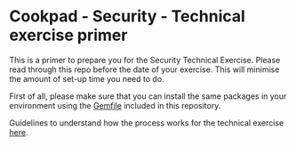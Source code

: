 # Cookpad - Security - Technical exercise primer

This is a primer to prepare you for the Security Technical Exercise. Please read through this repo
before the date of your exercise. This will minimise the amount of set-up time you need to do.

First of all, please make sure that you can install the same packages in your environment using the [Gemfile](Gemfile) included in this repository.

Guidelines to understand how the process works for the technical exercise [here](PROCESS.md).
